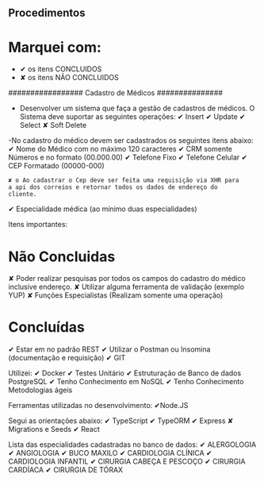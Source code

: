 ## Procedimentos

# Marquei com:

- ✔ os itens CONCLUIDOS
- ✘ os itens NÃO CONCLUIDOS

################# Cadastro de Médicos ###############

- Desenvolver um sistema que faça a gestão de cadastros de médicos.
O Sistema deve suportar as seguintes operações:
✔ Insert
✔ Update
✔ Select
✘ Soft Delete

-No cadastro do médico devem ser cadastrados os seguintes itens abaixo:
✔ Nome do Médico com no máximo 120 caracteres
✔ CRM somente Números e no formato (00.000.00)
✔ Telefone Fixo
✔ Telefone Celular
✔ CEP Formatado (00000-000)

    ✘ o Ao cadastrar o Cep deve ser feita uma requisição via XHR para
    a api dos correios e retornar todos os dados de endereço do
    cliente.
✔ Especialidade médica (ao mínimo duas especialidades)

Itens importantes:

# Não Concluidas
  ✘ Poder realizar pesquisas por todos os campos do cadastro do médico
inclusive endereço.
  ✘ Utilizar alguma ferramenta de validação (exemplo YUP)
  ✘ Funções Especialistas (Realizam somente uma operação)

# Concluídas
✔ Estar em no padrão REST
✔ Utilizar o Postman ou Insomina (documentação e requisição)
✔ GIT

Utilizei:
✔ Docker
✔ Testes Unitário
✔ Estruturação de Banco de dados PostgreSQL
✔ Tenho Conhecimento em NoSQL
✔ Tenho Conhecimento  Metodologias ágeis


Ferramentas  utilizadas no desenvolvimento:
✔Node.JS

Segui as orientações abaixo:
✔ TypeScript
✔ TypeORM
✔ Express
 ✘ Migrations e Seeds
✔ React

Lista das especialidades  cadastradas no banco de dados:
✔ ALERGOLOGIA
✔ ANGIOLOGIA
✔ BUCO MAXILO
✔ CARDIOLOGIA CLÍNICA
✔ CARDIOLOGIA INFANTIL
✔ CIRURGIA CABEÇA E PESCOÇO
✔ CIRURGIA CARDÍACA
✔ CIRURGIA DE TÓRAX